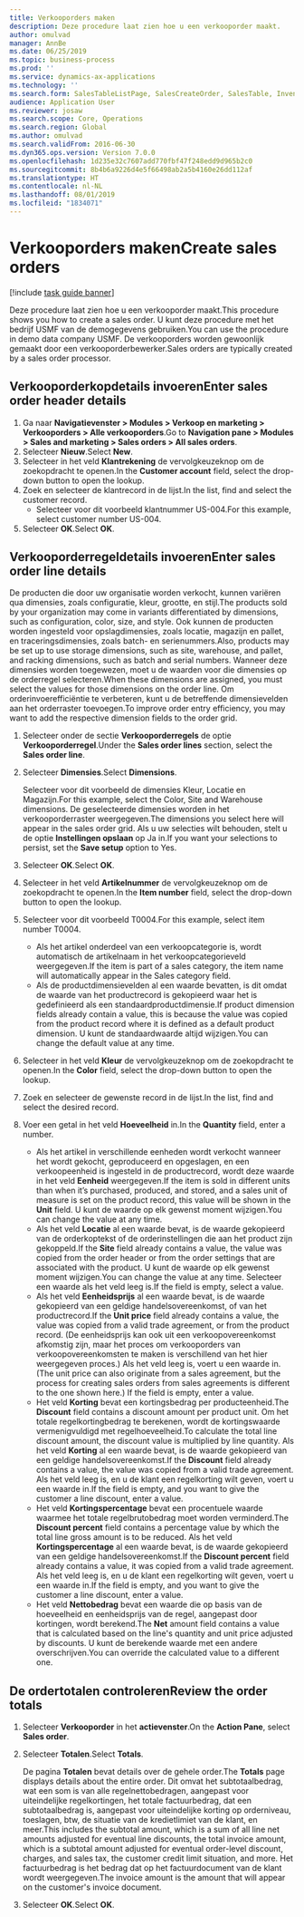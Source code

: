 ```yaml
---
title: Verkooporders maken
description: Deze procedure laat zien hoe u een verkooporder maakt.
author: omulvad
manager: AnnBe
ms.date: 06/25/2019
ms.topic: business-process
ms.prod: ''
ms.service: dynamics-ax-applications
ms.technology: ''
ms.search.form: SalesTableListPage, SalesCreateOrder, SalesTable, InventDimParmFixed, InventProductDimensionLookup, SalesTotals
audience: Application User
ms.reviewer: josaw
ms.search.scope: Core, Operations
ms.search.region: Global
ms.author: omulvad
ms.search.validFrom: 2016-06-30
ms.dyn365.ops.version: Version 7.0.0
ms.openlocfilehash: 1d235e32c7607add770fbf47f248edd9d965b2c0
ms.sourcegitcommit: 8b4b6a9226d4e5f66498ab2a5b4160e26dd112af
ms.translationtype: HT
ms.contentlocale: nl-NL
ms.lasthandoff: 08/01/2019
ms.locfileid: "1834071"
---
```

# <a name="create-sales-orders"></a><span data-ttu-id="27b78-103">Verkooporders maken</span><span class="sxs-lookup"><span data-stu-id="27b78-103">Create sales orders</span></span>

[!include [task guide banner](../../includes/task-guide-banner.md)]

<span data-ttu-id="27b78-104">Deze procedure laat zien hoe u een verkooporder maakt.</span><span class="sxs-lookup"><span data-stu-id="27b78-104">This procedure shows you how to create a sales order.</span></span> <span data-ttu-id="27b78-105">U kunt deze procedure met het bedrijf USMF van de demogegevens gebruiken.</span><span class="sxs-lookup"><span data-stu-id="27b78-105">You can use the procedure in demo data company USMF.</span></span> <span data-ttu-id="27b78-106">De verkooporders worden gewoonlijk gemaakt door een verkooporderbewerker.</span><span class="sxs-lookup"><span data-stu-id="27b78-106">Sales orders are typically created by a sales order processor.</span></span> 

## <a name="enter-sales-order-header-details"></a><span data-ttu-id="27b78-107">Verkooporderkopdetails invoeren</span><span class="sxs-lookup"><span data-stu-id="27b78-107">Enter sales order header details</span></span>
1. <span data-ttu-id="27b78-108">Ga naar **Navigatievenster > Modules > Verkoop en marketing > Verkooporders > Alle verkooporders**.</span><span class="sxs-lookup"><span data-stu-id="27b78-108">Go to **Navigation pane > Modules > Sales and marketing > Sales orders > All sales orders**.</span></span>
2. <span data-ttu-id="27b78-109">Selecteer **Nieuw**.</span><span class="sxs-lookup"><span data-stu-id="27b78-109">Select **New**.</span></span>
3. <span data-ttu-id="27b78-110">Selecteer in het veld **Klantrekening** de vervolgkeuzeknop om de zoekopdracht te openen.</span><span class="sxs-lookup"><span data-stu-id="27b78-110">In the **Customer account** field, select the drop-down button to open the lookup.</span></span>
4. <span data-ttu-id="27b78-111">Zoek en selecteer de klantrecord in de lijst.</span><span class="sxs-lookup"><span data-stu-id="27b78-111">In the list, find and select the customer record.</span></span>
    - <span data-ttu-id="27b78-112">Selecteer voor dit voorbeeld klantnummer US-004.</span><span class="sxs-lookup"><span data-stu-id="27b78-112">For this example, select customer number US-004.</span></span>  
5. <span data-ttu-id="27b78-113">Selecteer **OK**.</span><span class="sxs-lookup"><span data-stu-id="27b78-113">Select **OK**.</span></span>

## <a name="enter-sales-order-line-details"></a><span data-ttu-id="27b78-114">Verkooporderregeldetails invoeren</span><span class="sxs-lookup"><span data-stu-id="27b78-114">Enter sales order line details</span></span>
    
<span data-ttu-id="27b78-115">De producten die door uw organisatie worden verkocht, kunnen variëren qua dimensies, zoals configuratie, kleur, grootte, en stijl.</span><span class="sxs-lookup"><span data-stu-id="27b78-115">The products sold by your organization may come in variants differentiated by dimensions, such as configuration, color, size, and style.</span></span> <span data-ttu-id="27b78-116">Ook kunnen de producten worden ingesteld voor opslagdimensies, zoals locatie, magazijn en pallet, en traceringsdimensies, zoals batch- en serienummers.</span><span class="sxs-lookup"><span data-stu-id="27b78-116">Also, products may be set up to use storage dimensions, such as site, warehouse, and pallet, and racking dimensions, such as batch and serial numbers.</span></span> <span data-ttu-id="27b78-117">Wanneer deze dimensies worden toegewezen, moet u de waarden voor die dimensies op de orderregel selecteren.</span><span class="sxs-lookup"><span data-stu-id="27b78-117">When these dimensions are assigned, you must select the values for those dimensions on the order line.</span></span> <span data-ttu-id="27b78-118">Om orderinvoerefficiëntie te verbeteren, kunt u de betreffende dimensievelden aan het orderraster toevoegen.</span><span class="sxs-lookup"><span data-stu-id="27b78-118">To improve order entry efficiency, you may want to add the respective dimension fields to the order grid.</span></span>
    
1. <span data-ttu-id="27b78-119">Selecteer onder de sectie **Verkooporderregels** de optie **Verkooporderregel**.</span><span class="sxs-lookup"><span data-stu-id="27b78-119">Under the **Sales order lines** section, select the **Sales order line**.</span></span>
2. <span data-ttu-id="27b78-120">Selecteer **Dimensies**.</span><span class="sxs-lookup"><span data-stu-id="27b78-120">Select **Dimensions**.</span></span>
    
    <span data-ttu-id="27b78-121">Selecteer voor dit voorbeeld de dimensies Kleur, Locatie en Magazijn.</span><span class="sxs-lookup"><span data-stu-id="27b78-121">For this example, select the Color, Site and Warehouse dimensions.</span></span> <span data-ttu-id="27b78-122">De geselecteerde dimensies worden in het verkooporderraster weergegeven.</span><span class="sxs-lookup"><span data-stu-id="27b78-122">The dimensions you select here will appear in the sales order grid.</span></span> <span data-ttu-id="27b78-123">Als u uw selecties wilt behouden, stelt u de optie **Instellingen opslaan** op Ja in.</span><span class="sxs-lookup"><span data-stu-id="27b78-123">If you want your selections to persist, set the **Save setup** option to Yes.</span></span>
    
3. <span data-ttu-id="27b78-124">Selecteer **OK**.</span><span class="sxs-lookup"><span data-stu-id="27b78-124">Select **OK**.</span></span>
4. <span data-ttu-id="27b78-125">Selecteer in het veld **Artikelnummer** de vervolgkeuzeknop om de zoekopdracht te openen.</span><span class="sxs-lookup"><span data-stu-id="27b78-125">In the **Item number** field, select the drop-down button to open the lookup.</span></span>
5. <span data-ttu-id="27b78-126">Selecteer voor dit voorbeeld T0004.</span><span class="sxs-lookup"><span data-stu-id="27b78-126">For this example, select item number T0004.</span></span>
    - <span data-ttu-id="27b78-127">Als het artikel onderdeel van een verkoopcategorie is, wordt automatisch de artikelnaam in het verkoopcategorieveld weergegeven.</span><span class="sxs-lookup"><span data-stu-id="27b78-127">If the item is part of a sales category, the item name will automatically appear in the Sales category field.</span></span>  
    - <span data-ttu-id="27b78-128">Als de productdimensievelden al een waarde bevatten, is dit omdat de waarde van het productrecord is gekopieerd waar het is gedefinieerd als een standaardproductdimensie.</span><span class="sxs-lookup"><span data-stu-id="27b78-128">If product dimension fields already contain a value, this is because the value was copied from the product record where it is defined as a default product dimension.</span></span> <span data-ttu-id="27b78-129">U kunt de standaardwaarde altijd wijzigen.</span><span class="sxs-lookup"><span data-stu-id="27b78-129">You can change the default value at any time.</span></span>   
6. <span data-ttu-id="27b78-130">Selecteer in het veld **Kleur** de vervolgkeuzeknop om de zoekopdracht te openen.</span><span class="sxs-lookup"><span data-stu-id="27b78-130">In the **Color** field, select the drop-down button to open the lookup.</span></span>
7. <span data-ttu-id="27b78-131">Zoek en selecteer de gewenste record in de lijst.</span><span class="sxs-lookup"><span data-stu-id="27b78-131">In the list, find and select the desired record.</span></span>
8. <span data-ttu-id="27b78-132">Voer een getal in het veld **Hoeveelheid** in.</span><span class="sxs-lookup"><span data-stu-id="27b78-132">In the **Quantity** field, enter a number.</span></span>
    - <span data-ttu-id="27b78-133">Als het artikel in verschillende eenheden wordt verkocht wanneer het wordt gekocht, geproduceerd en opgeslagen, en een verkoopeenheid is ingesteld in de productrecord, wordt deze waarde in het veld **Eenheid** weergegeven.</span><span class="sxs-lookup"><span data-stu-id="27b78-133">If the item is sold in different units than when it’s purchased, produced, and stored, and a sales unit of measure is set on the product record, this value will be shown in the **Unit** field.</span></span> <span data-ttu-id="27b78-134">U kunt de waarde op elk gewenst moment wijzigen.</span><span class="sxs-lookup"><span data-stu-id="27b78-134">You can change the value at any time.</span></span>   
    - <span data-ttu-id="27b78-135">Als het veld **Locatie** al een waarde bevat, is de waarde gekopieerd van de orderkoptekst of de orderinstellingen die aan het product zijn gekoppeld.</span><span class="sxs-lookup"><span data-stu-id="27b78-135">If the **Site** field already contains a value, the value was copied from the order header or from the order settings that are associated with the product.</span></span> <span data-ttu-id="27b78-136">U kunt de waarde op elk gewenst moment wijzigen.</span><span class="sxs-lookup"><span data-stu-id="27b78-136">You can change the value at any time.</span></span> <span data-ttu-id="27b78-137">Selecteer een waarde als het veld leeg is.</span><span class="sxs-lookup"><span data-stu-id="27b78-137">If the field is empty, select a value.</span></span>   
    - <span data-ttu-id="27b78-138">Als het veld **Eenheidsprijs** al een waarde bevat, is de waarde gekopieerd van een geldige handelsovereenkomst, of van het productrecord.</span><span class="sxs-lookup"><span data-stu-id="27b78-138">If the **Unit price** field already contains a value, the value was copied from a valid trade agreement, or from the product record.</span></span> <span data-ttu-id="27b78-139">(De eenheidsprijs kan ook uit een verkoopovereenkomst afkomstig zijn, maar het proces om verkooporders van verkoopovereenkomsten te maken is verschillend van het hier weergegeven proces.) Als het veld leeg is, voert u een waarde in.</span><span class="sxs-lookup"><span data-stu-id="27b78-139">(The unit price can also originate from a sales agreement, but the process for creating sales orders from sales agreements is different to the one shown here.) If the field is empty, enter a value.</span></span>   
    - <span data-ttu-id="27b78-140">Het veld **Korting** bevat een kortingsbedrag per producteenheid.</span><span class="sxs-lookup"><span data-stu-id="27b78-140">The **Discount** field contains a discount amount per product unit.</span></span> <span data-ttu-id="27b78-141">Om het totale regelkortingbedrag te berekenen, wordt de kortingswaarde vermenigvuldigd met regelhoeveelheid.</span><span class="sxs-lookup"><span data-stu-id="27b78-141">To calculate the total line discount amount, the discount value is multiplied by line quantity.</span></span> <span data-ttu-id="27b78-142">Als het veld **Korting** al een waarde bevat, is de waarde gekopieerd van een geldige handelsovereenkomst.</span><span class="sxs-lookup"><span data-stu-id="27b78-142">If the **Discount** field already contains a value, the value was copied from a valid trade agreement.</span></span> <span data-ttu-id="27b78-143">Als het veld leeg is, en u de klant een regelkorting wilt geven, voert u een waarde in.</span><span class="sxs-lookup"><span data-stu-id="27b78-143">If the field is empty, and you want to give the customer a line discount, enter a value.</span></span>  
    - <span data-ttu-id="27b78-144">Het veld **Kortingspercentage** bevat een procentuele waarde waarmee het totale regelbrutobedrag moet worden verminderd.</span><span class="sxs-lookup"><span data-stu-id="27b78-144">The **Discount percent** field contains a percentage value by which the total line gross amount is to be reduced.</span></span>  <span data-ttu-id="27b78-145">Als het veld **Kortingspercentage** al een waarde bevat, is de waarde gekopieerd van een geldige handelsovereenkomst.</span><span class="sxs-lookup"><span data-stu-id="27b78-145">If the **Discount percent** field already contains a value, it was copied from a valid trade agreement.</span></span> <span data-ttu-id="27b78-146">Als het veld leeg is, en u de klant een regelkorting wilt geven, voert u een waarde in.</span><span class="sxs-lookup"><span data-stu-id="27b78-146">If the field is empty, and you want to give the customer a line discount, enter a value.</span></span> 
    - <span data-ttu-id="27b78-147">Het veld **Nettobedrag** bevat een waarde die op basis van de hoeveelheid en eenheidsprijs van de regel, aangepast door kortingen, wordt berekend.</span><span class="sxs-lookup"><span data-stu-id="27b78-147">The **Net** amount field contains a value that is calculated based on the line's quantity and unit price adjusted by discounts.</span></span>  <span data-ttu-id="27b78-148">U kunt de berekende waarde met een andere overschrijven.</span><span class="sxs-lookup"><span data-stu-id="27b78-148">You can override the calculated value to a different one.</span></span>  

## <a name="review-the-order-totals"></a><span data-ttu-id="27b78-149">De ordertotalen controleren</span><span class="sxs-lookup"><span data-stu-id="27b78-149">Review the order totals</span></span>
1. <span data-ttu-id="27b78-150">Selecteer **Verkooporder** in het **actievenster**.</span><span class="sxs-lookup"><span data-stu-id="27b78-150">On the **Action Pane**, select **Sales order**.</span></span>
2. <span data-ttu-id="27b78-151">Selecteer **Totalen**.</span><span class="sxs-lookup"><span data-stu-id="27b78-151">Select **Totals**.</span></span>
    
    <span data-ttu-id="27b78-152">De pagina **Totalen** bevat details over de gehele order.</span><span class="sxs-lookup"><span data-stu-id="27b78-152">The **Totals** page displays details about the entire order.</span></span> <span data-ttu-id="27b78-153">Dit omvat het subtotaalbedrag, wat een som is van alle regelnettobedragen, aangepast voor uiteindelijke regelkortingen, het totale factuurbedrag, dat een subtotaalbedrag is, aangepast voor uiteindelijke korting op orderniveau, toeslagen, btw, de situatie van de kredietlimiet van de klant, en meer.</span><span class="sxs-lookup"><span data-stu-id="27b78-153">This includes the subtotal amount, which is a sum of all line net amounts adjusted for eventual line discounts, the total invoice amount, which is a subtotal amount adjusted for eventual order-level discount, charges, and sales tax, the customer credit limit situation, and more.</span></span> <span data-ttu-id="27b78-154">Het factuurbedrag is het bedrag dat op het factuurdocument van de klant wordt weergegeven.</span><span class="sxs-lookup"><span data-stu-id="27b78-154">The invoice amount is the amount that will appear on the customer's invoice document.</span></span>  
    
3. <span data-ttu-id="27b78-155">Selecteer **OK**.</span><span class="sxs-lookup"><span data-stu-id="27b78-155">Select **OK**.</span></span>
